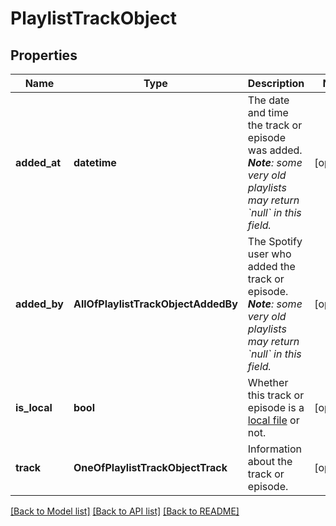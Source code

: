 # PlaylistTrackObject

## Properties
Name | Type | Description | Notes
------------ | ------------- | ------------- | -------------
**added_at** | **datetime** | The date and time the track or episode was added. _**Note**: some very old playlists may return &#x60;null&#x60; in this field._  | [optional] 
**added_by** | **AllOfPlaylistTrackObjectAddedBy** | The Spotify user who added the track or episode. _**Note**: some very old playlists may return &#x60;null&#x60; in this field._  | [optional] 
**is_local** | **bool** | Whether this track or episode is a [local file](/documentation/web-api/concepts/playlists/#local-files) or not.  | [optional] 
**track** | **OneOfPlaylistTrackObjectTrack** | Information about the track or episode. | [optional] 

[[Back to Model list]](../README.md#documentation-for-models) [[Back to API list]](../README.md#documentation-for-api-endpoints) [[Back to README]](../README.md)

